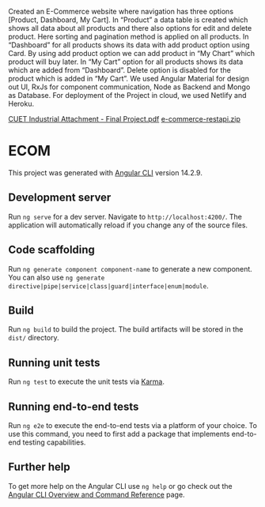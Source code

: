 Created an E-Commerce website where navigation has three options [Product, Dashboard, My Cart]. In “Product” a data table is created which shows all data about all products and there also options for edit and delete product.  Here sorting and pagination method is applied on all products. In “Dashboard” for all products shows its data with add product option using Card. By using add product option we can add product in “My Chart” which product will buy later. In “My Cart” option for all products shows its data which are added from “Dashboard”. Delete option is disabled for the product which is added in “My Cart”. We used Angular Material for design out UI, RxJs for component communication, Node as Backend and Mongo as Database. For deployment of the Project in cloud, we used Netlify and Heroku.

[CUET Industrial Attachment - Final Project.pdf](https://github.com/TanzinAhammad/E-Commerce/files/9996071/CUET.Industrial.Attachment.-.Final.Project.pdf)
[e-commerce-restapi.zip](https://github.com/TanzinAhammad/E-Commerce/files/9996072/e-commerce-restapi.zip)

# ECOM

This project was generated with [Angular CLI](https://github.com/angular/angular-cli) version 14.2.9.

## Development server

Run `ng serve` for a dev server. Navigate to `http://localhost:4200/`. The application will automatically reload if you change any of the source files.

## Code scaffolding

Run `ng generate component component-name` to generate a new component. You can also use `ng generate directive|pipe|service|class|guard|interface|enum|module`.

## Build

Run `ng build` to build the project. The build artifacts will be stored in the `dist/` directory.

## Running unit tests

Run `ng test` to execute the unit tests via [Karma](https://karma-runner.github.io).

## Running end-to-end tests

Run `ng e2e` to execute the end-to-end tests via a platform of your choice. To use this command, you need to first add a package that implements end-to-end testing capabilities.

## Further help

To get more help on the Angular CLI use `ng help` or go check out the [Angular CLI Overview and Command Reference](https://angular.io/cli) page.
